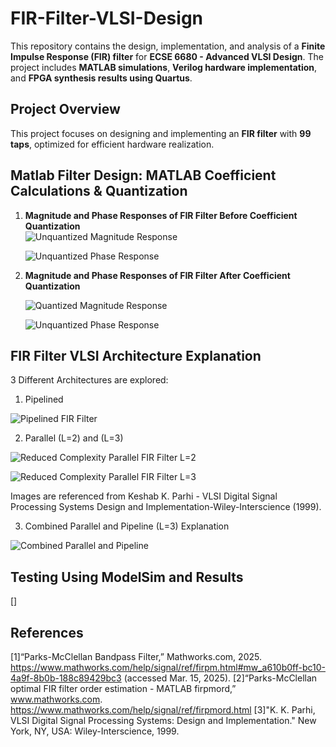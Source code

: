 # FIR-Filter-VLSI-Design

This repository contains the design, implementation, and analysis of a **Finite Impulse Response (FIR) filter** for **ECSE 6680 - Advanced VLSI Design**. The project includes **MATLAB simulations**, **Verilog hardware implementation**, and **FPGA synthesis results using Quartus**.

## Project Overview
This project focuses on designing and implementing an **FIR filter** with **99 taps**, optimized for efficient hardware realization.

## Matlab Filter Design: MATLAB Coefficient Calculations & Quantization

1. **Magnitude and Phase Responses of FIR Filter Before Coefficient Quantization**  
   ![Unquantized Magnitude Response](https://github.com/user-attachments/assets/afe96a06-a256-4c57-88d4-1a3d17840e85)

   ![Unquantized Phase Response](https://github.com/user-attachments/assets/07f730af-1268-4c5a-b5ea-aecd9cae9750)

2. **Magnitude and Phase Responses of FIR Filter After Coefficient Quantization**  

    ![Quantized Magnitude Response](https://github.com/user-attachments/assets/75938ff6-e1bc-42b9-a0ea-d166a581ed9f)

    ![Unquantized Phase Response](https://github.com/user-attachments/assets/8323348a-8ef8-47c6-9e7c-17d4224a06e8)

## FIR Filter VLSI Architecture Explanation

3 Different Architectures are explored:

1. Pipelined

![Pipelined FIR Filter](https://github.com/user-attachments/assets/f734bc82-ed40-458a-9e4e-491e0d73bd43)

2. Parallel (L=2) and (L=3)

![Reduced Complexity Parallel FIR Filter L=2](https://github.com/user-attachments/assets/63ebf88c-1963-4789-8c93-fca510068946)

![Reduced Complexity Parallel FIR Filter L=3](https://github.com/user-attachments/assets/ee68a847-7be3-481d-85b3-f8e4fa9e0aa8)

Images are referenced from Keshab K. Parhi - VLSI Digital Signal Processing Systems Design and Implementation-Wiley-Interscience (1999).

3. Combined Parallel and Pipeline (L=3) Explanation

![Combined Parallel and Pipeline](https://github.com/user-attachments/assets/0cba062f-051c-4e3a-9b0c-b96961ba3280)


## Testing Using ModelSim and Results

[]

## References
[1]“Parks-McClellan Bandpass Filter,” Mathworks.com, 2025. https://www.mathworks.com/help/signal/ref/firpm.html#mw_a610b0ff-bc10-4a9f-8b0b-188c89429bc3 (accessed Mar. 15, 2025).
[2]“Parks-McClellan optimal FIR filter order estimation - MATLAB firpmord,” www.mathworks.com. https://www.mathworks.com/help/signal/ref/firpmord.html
[3]"K. K. Parhi, VLSI Digital Signal Processing Systems: Design and Implementation." New York, NY, USA: Wiley-Interscience, 1999.

